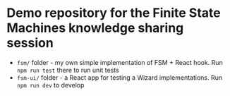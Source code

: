 # Demo repository for the Finite State Machines knowledge sharing session

* `fsm/` folder - my own simple implementation of FSM + React hook. Run `npm run test` there to run unit tests
* `fsm-ui/` folder - a React app for testing a Wizard implementations. Run `npm run dev` to develop
